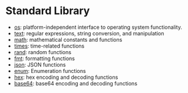 # Standard Library

- [os](https://github.com/malivvan/vv/blob/master/docs/stdlib-os.md):
  platform-independent interface to operating system functionality.
- [text](https://github.com/malivvan/vv/blob/master/docs/stdlib-text.md): regular
  expressions, string conversion, and manipulation
- [math](https://github.com/malivvan/vv/blob/master/docs/stdlib-math.md):
  mathematical constants and functions
- [times](https://github.com/malivvan/vv/blob/master/docs/stdlib-times.md):
  time-related functions
- [rand](https://github.com/malivvan/vv/blob/master/docs/stdlib-rand.md):
  random functions
- [fmt](https://github.com/malivvan/vv/blob/master/docs/stdlib-fmt.md):
  formatting functions
- [json](https://github.com/malivvan/vv/blob/master/docs/stdlib-json.md): JSON
  functions
- [enum](https://github.com/malivvan/vv/blob/master/docs/stdlib-enum.md):
  Enumeration functions
- [hex](https://github.com/malivvan/vv/blob/master/docs/stdlib-hex.md): hex
  encoding and decoding functions
- [base64](https://github.com/malivvan/vv/blob/master/docs/stdlib-base64.md):
  base64 encoding and decoding functions
